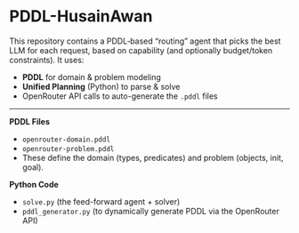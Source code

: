 # PDDL-HusainAwan
This repository contains a PDDL‐based “routing” agent that picks the best LLM for each request, based on capability (and optionally budget/token constraints).  It uses:

- **PDDL** for domain & problem modeling  
- **Unified Planning** (Python) to parse & solve  
- OpenRouter API calls to auto-generate the `.pddl` files  

---
**PDDL Files**  
   - `openrouter-domain.pddl`  
   - `openrouter-problem.pddl`
   - These define the domain (types, predicates) and problem (objects, init, goal).

 **Python Code**  
   - `solve.py` (the feed-forward agent + solver)  
   -  `pddl_generator.py` (to dynamically generate PDDL via the OpenRouter API)
